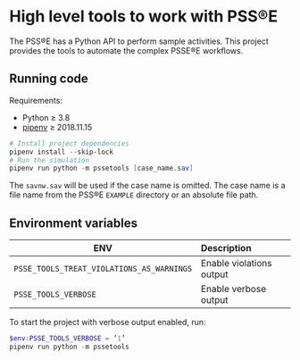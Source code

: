 # High level tools to work with PSS®E #

The PSS®E has a Python API to perform sample activities. This project provides the tools to automate the complex PSSE®E workflows.

## Running code #

Requirements:

- Python ≥ 3.8
- [pipenv](https://pipenv.readthedocs.io/en/latest/) ≥ 2018.11.15

```powershell
# Install project dependencies
pipenv install --skip-lock
# Run the simulation
pipenv run python -m pssetools [case_name.sav]
```

The `savnw.sav` will be used if the case name is omitted. The case name is a file name from the PSS®E `EXAMPLE` directory or an absolute file path.

## Environment variables #

| ENV                                       | Description              |
|-------------------------------------------|:-------------------------|
| `PSSE_TOOLS_TREAT_VIOLATIONS_AS_WARNINGS` | Enable violations output |
| `PSSE_TOOLS_VERBOSE`                      | Enable verbose output    |


To start the project with verbose output enabled, run:

```powershell
$env:PSSE_TOOLS_VERBOSE = ’1’
pipenv run python -m pssetools
```
